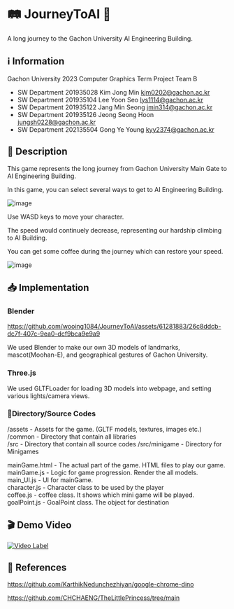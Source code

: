 # 🛤️ JourneyToAI 🚩

A long journey to the Gachon University AI Engineering Building.

## ℹ️ Information

Gachon University 2023 Computer Graphics Term Project Team B
- SW Department 201935028 Kim Jong Min kjm0202@gachon.ac.kr
- SW Department 201935104 Lee Yoon Seo lys1114@gachon.ac.kr
- SW Department 201935122 Jang Min Seong jmin314@gachon.ac.kr
- SW Department 201935126 Jeong Seong Hoon jungsh0228@gachon.ac.kr
- SW Department 202135504 Gong Ye Young kyy2374@gachon.ac.kr

## 📄 Description

This game represents the long journey from Gachon University Main Gate to AI Engineering Building.

In this game, you can select several ways to get to AI Engineering Building.

![image](https://github.com/wooing1084/JourneyToAI/assets/61281883/3bad7c66-7993-4319-9848-ba2c0cc3fde4)

Use WASD keys to move your character.

The speed would continuely decrease, representing our hardship climbing to AI Building.

You can get some coffee during the journey which can restore your speed.

![image](https://github.com/wooing1084/JourneyToAI/assets/61281883/053be712-a73e-469f-ab4b-279619b675bc)

## 📥 Implementation

### Blender

https://github.com/wooing1084/JourneyToAI/assets/61281883/26c8ddcb-dc7f-407c-9ea0-dcf9bca9e9a9

We used Blender to make our own 3D models of landmarks, mascot(Moohan-E), and geographical gestures of Gachon University.

### Three.js
We used GLTFLoader for loading 3D models into webpage, and setting various lights/camera views.

### 📄Directory/Source Codes
/assets - Assets for the game. (GLTF models, textures, images etc.)  
/common - Directory that contain all libraries  
/src - Directory that contain all source codes 
/src/minigame - Directory for Minigames  


mainGame.html - The actual part of the game. HTML files to play our game.  
mainGame.js - Logic for game progression. Render the all models.  
main_UI.js - UI for mainGame.  
character.js - Character class to be used by the player  
coffee.js - coffee class. It shows which mini game will be played.  
goalPoint.js - GoalPoint class. The object for destination  


## 🎬 Demo Video
[![Video Label](http://img.youtube.com/vi/sdQNYZxofmk/0.jpg)](https://youtu.be/sdQNYZxofmk?t=0s)

## 📌 References
https://github.com/KarthikNedunchezhiyan/google-chrome-dino

https://github.com/CHCHAENG/TheLittlePrincess/tree/main


